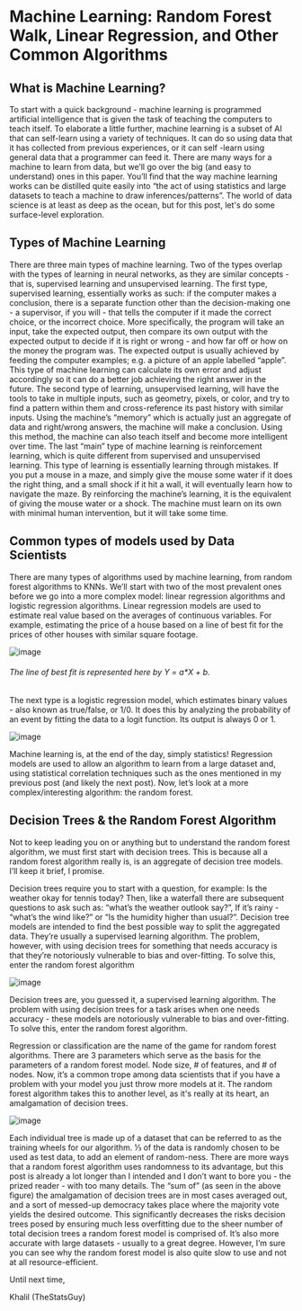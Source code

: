 # Machine Learning: Random Forest Walk, Linear Regression, and Other Common Algorithms


## What is Machine Learning?

To start with a quick background - machine learning is programmed artificial intelligence that is given the task of teaching the computers to teach itself. To elaborate a little further, machine learning is a subset of AI that can self-learn using a variety of techniques. It can do so using data that it has collected from previous experiences, or it can self -learn using general data that a programmer can feed it. There are many ways for a machine to learn from data, but we’ll go over the big (and easy to understand) ones in this paper. You’ll find that the way machine learning works can be distilled quite easily into “the act of using statistics and large datasets to teach a machine to draw inferences/patterns”. The world of data science is at least as deep as the ocean, but for this post, let's do some surface-level exploration.


## Types of Machine Learning


There are three main types of machine learning. Two of the types overlap with the types of learning in neural networks, as they are similar concepts - that is, supervised learning and unsupervised learning. The first type, supervised learning, essentially works as such: if the computer makes a conclusion, there is a separate function other than the decision-making one - a supervisor, if you will - that tells the computer if it made the correct choice, or the incorrect choice. More specifically, the program will take an input, take the expected output, then compare its own output with the expected output to decide if it is right or wrong - and how far off or how on the money the program was. The expected output is usually achieved by feeding the computer examples; e.g. a picture of an apple labelled “apple”. This type of machine learning can calculate its own error and adjust accordingly so it can do a better job achieving the right answer in the future. The second type of learning, unsupervised learning, will have the tools to take in multiple inputs, such as geometry, pixels, or color, and try to find a pattern within them and cross-reference its past history with similar inputs. Using the machine’s “memory” which is actually just an aggregate of data and right/wrong answers, the machine will make a conclusion. Using this method, the machine can also teach itself and become more intelligent over time. The last “main” type of machine learning is reinforcement learning, which is quite different from supervised and unsupervised learning.  This type of learning is essentially learning through mistakes. If you put a mouse in a maze, and simply give the mouse some water if it does the right thing, and a small shock if it hit a wall, it will eventually learn how to navigate the maze. By reinforcing the machine’s learning, it is the equivalent of giving the mouse water or a shock. The machine must learn on its own with minimal human intervention, but it will take some time.


## Common types of models used by Data Scientists


There are many types of algorithms used by machine learning, from random forest algorithms to KNNs. We’ll start with two of the most prevalent ones before we go into a more complex model: linear regression algorithms and logistic regression algorithms. Linear regression models are used to estimate real value based on the averages of continuous variables. For example, estimating the price of a house based on a line of best fit for the prices of other houses with similar square footage.


 ![image](https://user-images.githubusercontent.com/44441178/196585687-378cc043-5417-41fd-8841-c22e69027926.png)

###### The line of best fit is represented here by Y = a*X + b. 

The next type is a logistic regression model, which estimates binary values - also known as true/false, or 1/0. It does this by analyzing the probability of an event by fitting the data to a logit function. Its output is always 0 or 1.

 ![image](https://user-images.githubusercontent.com/44441178/196585856-4a7915f8-bc4e-4e18-9561-497bee0d9ecb.png)


Machine learning is, at the end of the day, simply statistics! Regression models are used to allow an algorithm to learn from a large dataset and, using statistical correlation techniques such as the ones mentioned in my previous post (and likely the next post). Now, let’s look at a more complex/interesting algorithm: the random forest.

## Decision Trees & the Random Forest Algorithm

Not to keep leading you on or anything but to understand the random forest algorithm, we must first start with decision trees. This is because all a random forest algorithm really is, is an aggregate of decision tree models. I’ll keep it brief, I promise. 

Decision trees require you to start with a question, for example: Is the weather okay for tennis today? Then, like a waterfall there are subsequent questions to ask such as: “what’s the weather outlook say?”, If it’s rainy - “what’s the wind like?” or “Is the humidity higher than usual?”. Decision tree models are intended to find the best possible way to split the aggregated data. They’re usually a supervised learning algorithm. The problem, however, with using decision trees for something that needs accuracy is that they’re notoriously vulnerable to bias and over-fitting. To solve this, enter the random forest algorithm
 
  ![image](https://user-images.githubusercontent.com/44441178/196586035-364825ee-6a47-4109-a95d-325b01c68887.png)

 
Decision trees are, you guessed it, a supervised learning algorithm. The problem with using decision trees for a task arises when one needs accuracy - these models are notoriously vulnerable to bias and over-fitting. To solve this, enter the random forest algorithm.

Regression or classification are the name of the game for random forest algorithms. There are 3 parameters which serve as the basis for the parameters of a random forest model. Node size, # of features, and # of nodes. Now, it’s a common trope among data scientists that if you have a problem with your model you just throw more models at it. The random forest algorithm takes this to another level, as it's really at its heart, an amalgamation of decision trees.


 ![image](https://user-images.githubusercontent.com/44441178/196586427-106cccf9-f92d-4a2b-96b4-48c2fdb93763.png)



Each individual tree is made up of a dataset that can be referred to as the training wheels for our algorithm. ⅓ of the data is randomly chosen to be used as test data, to add an element of random-ness. There are more ways that a random forest algorithm uses randomness to its advantage, but this post is already a lot longer than I intended and I don’t want to bore you - the prized reader - with too many details. The “sum of” (as seen in the above figure) the amalgamation of decision trees are in most cases averaged out, and a sort of messed-up democracy takes place where the majority vote yields the desired outcome. This significantly decreases the risks decision trees posed by ensuring much less overfitting due to the sheer number of total decision trees a random forest model is comprised of. It’s also more accurate with large datasets - usually to a great degree. However, I’m sure you can see why the random forest model is also quite slow to use and not at all resource-efficient.


Until next time,

Khalil (TheStatsGuy)

